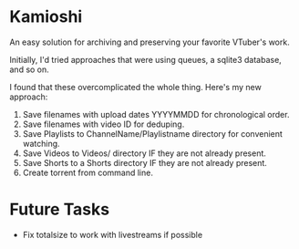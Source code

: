 # Kamioshi

An easy solution for archiving and preserving your favorite VTuber's work.

Initially, I'd tried approaches that were using queues, a sqlite3 database, and so on.

I found that these overcomplicated the whole thing. Here's my new approach:

1. Save filenames with upload dates YYYYMMDD for chronological order.
2. Save filenames with video ID for deduping.
3. Save Playlists to ChannelName/Playlistname directory for convenient watching.
4. Save Videos to Videos/ directory IF they are not already present.
5. Save Shorts to a Shorts directory IF they are not already present.
6. Create torrent from command line.

# Future Tasks
- Fix totalsize to work with livestreams if possible
